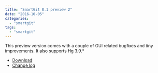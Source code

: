 ```yaml
---
title: "SmartGit 8.1 preview 2"
date: "2016-10-05"
categories: 
  - "smartgit"
tags: 
  - "smartgit"
---
```


This preview version comes with a couple of GUI related bugfixes and tiny improvements. It also supports Hg 3.9.\*

- [Download](http://www.syntevo.com/smartgit/early-access)
- [Change log](http://www.syntevo.com/smartgit/changelog-eap.txt)
